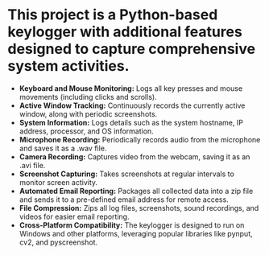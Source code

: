 # This project is a Python-based keylogger with additional features designed to capture comprehensive system activities.

* **Keyboard and Mouse Monitoring:** Logs all key presses and mouse movements (including clicks and scrolls).
* **Active Window Tracking:** Continuously records the currently active window, along with periodic screenshots.
* **System Information:** Logs details such as the system hostname, IP address, processor, and OS information.
* **Microphone Recording:** Periodically records audio from the microphone and saves it as a .wav file.
* **Camera Recording:** Captures video from the webcam, saving it as an .avi file.
* **Screenshot Capturing:** Takes screenshots at regular intervals to monitor screen activity.
* **Automated Email Reporting:** Packages all collected data into a zip file and sends it to a pre-defined email address for remote access.
* **File Compression:** Zips all log files, screenshots, sound recordings, and videos for easier email reporting.
* **Cross-Platform Compatibility:** The keylogger is designed to run on Windows and other platforms, leveraging popular libraries like pynput, cv2, and pyscreenshot.
